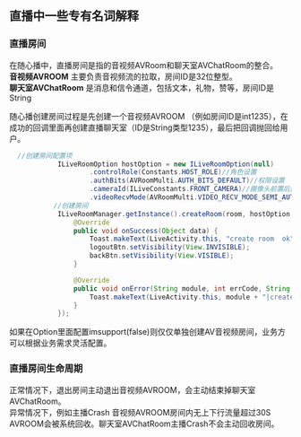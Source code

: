 ## 直播中一些专有名词解释

### 直播房间    
在随心播中，直播房间是指的音视频AVRoom和聊天室AVChatRoom的整合。    
**音视频AVROOM** 主要负责音视频流的拉取，房间ID是32位整型。     
**聊天室AVChatRoom** 是消息和信令通道，包括文本，礼物，赞等，房间ID是String   
 
随心播创建房间过程是先创建一个音视频AVROOM （例如房间ID是int1235），在成功的回调里面再创建直播聊天室（ID是String类型1235），最后把回调抛回给用户。      



```java            
  //创建房间配置项
            ILiveRoomOption hostOption = new ILiveRoomOption(null)
                    .controlRole(Constants.HOST_ROLE)//角色设置
                    .authBits(AVRoomMulti.AUTH_BITS_DEFAULT)//权限设置
                    .cameraId(ILiveConstants.FRONT_CAMERA)//摄像头前置后置
                    .videoRecvMode(AVRoomMulti.VIDEO_RECV_MODE_SEMI_AUTO_RECV_CAMERA_VIDEO);//是否开始半自动接收
           //创建房间
            ILiveRoomManager.getInstance().createRoom(room, hostOption, new ILiveCallBack() {
                @Override
                public void onSuccess(Object data) {
                    Toast.makeText(LiveActivity.this, "create room  ok", Toast.LENGTH_SHORT).show();
                    logoutBtn.setVisibility(View.INVISIBLE);
                    backBtn.setVisibility(View.VISIBLE);
                }

                @Override
                public void onError(String module, int errCode, String errMsg) {
                    Toast.makeText(LiveActivity.this, module + "|create fail " + errMsg + " " + errMsg,   Toast.LENGTH_SHORT).show();
                }
            });
```

如果在Option里面配置imsupport(false)则仅仅单独创建AV音视频房间，业务方可以根据业务需求灵活配置。


### 直播房间生命周期
正常情况下，退出房间主动退出音视频AVROOM，会主动结束掉聊天室AVChatRoom。    
异常情况下，例如主播Crash 音视频AVROOM房间内无上下行流量超过30S AVROOM会被系统回收。聊天室AVChatRoom主播Crash不会主动回收房间。
